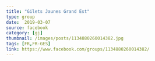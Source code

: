 ```yaml
---
title: "Gilets Jaunes Grand Est"
type: group
date:  2019-03-07
source: facebook
category: [gj]
thumbnail: /images/posts/1134880260014382.jpg
tags: [FR,FR-GES]
link: https://www.facebook.com/groups/1134880260014382/
---
```

